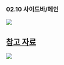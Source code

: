### 02.10 사이드바/메인

<img src="https://user-images.githubusercontent.com/57563053/107437091-ce352d00-6b71-11eb-8b07-cdaec86ceabf.gif">
<a href="https://dribbble.com/shots/8081827-Edukated-Live-Education-Courses-Web-App"><h2>참고 자료</h2></a>
<img src="https://user-images.githubusercontent.com/57563053/107154335-cfb9f600-69b5-11eb-9edf-9f73c9ad4f79.jpg" />
